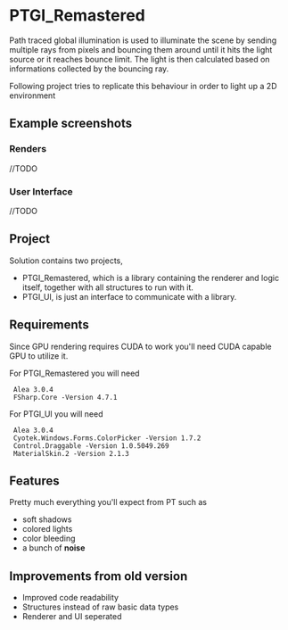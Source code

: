 # PTGI_Remastered

 Path traced global illumination is used to illuminate the scene by sending multiple rays from pixels and bouncing them around until it hits the light source or it reaches bounce limit. The light is then calculated based on informations collected by the bouncing ray.
 
 Following project tries to replicate this behaviour in order to light up a 2D environment 

## Example screenshots
### Renders

//TODO

### User Interface

//TODO

## Project 

Solution contains two projects, 

- PTGI_Remastered, which is a library containing the renderer and logic itself, together with all structures to run with it.
- PTGI_UI, is just an interface to communicate with a library.

## Requirements 

Since GPU rendering requires CUDA to work you'll need CUDA capable GPU to utilize it.

For PTGI_Remastered you will need
```
 Alea 3.0.4
 FSharp.Core -Version 4.7.1
```
 
For PTGI_UI you will need 
```
 Alea 3.0.4
 Cyotek.Windows.Forms.ColorPicker -Version 1.7.2
 Control.Draggable -Version 1.0.5049.269
 MaterialSkin.2 -Version 2.1.3
```

## Features

 Pretty much everything you'll expect from PT such as 
 
 - soft shadows
 - colored lights
 - color bleeding
 - a bunch of **noise**
 
## Improvements from old version

 - Improved code readability
 - Structures instead of raw basic data types
 - Renderer and UI seperated
